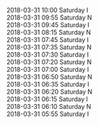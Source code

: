2018-03-31 10:00 Saturday  I  
2018-03-31 09:55 Saturday  N  
2018-03-31 09:45 Saturday  I  
2018-03-31 08:15 Saturday  N  
2018-03-31 07:45 Saturday  I  
2018-03-31 07:35 Saturday  N  
2018-03-31 07:30 Saturday  I  
2018-03-31 07:20 Saturday  N  
2018-03-31 07:00 Saturday  I  
2018-03-31 06:50 Saturday  N  
2018-03-31 06:35 Saturday  I  
2018-03-31 06:20 Saturday  N  
2018-03-31 06:15 Saturday  I  
2018-03-31 06:10 Saturday  N  
2018-03-31 05:55 Saturday  I  

